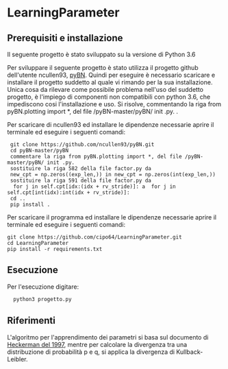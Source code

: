 # LearningParameter
## Prerequisiti e installazione
Il seguente progetto è stato sviluppato su la versione di Python 3.6

Per sviluppare il seguente progetto è stato utilizza il progetto github dell'utente ncullen93, [pyBN](https://github.com/ncullen93/pyBN).
Quindi per eseguire è necessario scaricare e installare il progetto suddetto al quale vi rimando per la sua installazione.
Unica cosa da rilevare come possibile problema nell'uso del suddetto progetto, è l'impiego di componenti non compatibili con python 3.6,  che impediscono cosi l'installazione e uso. Si risolve, commentando la riga from pyBN.plotting import *, del file /pyBN-master/pyBN/ init .py. .

Per scaricare di ncullen93 ed installare le dipendenze necessarie aprire il terminale ed eseguire i seguenti comandi:
```terminal
 git clone https://github.com/ncullen93/pyBN.git
 cd pyBN-master/pyBN
 commentare la riga from pyBN.plotting import *, del file /pyBN-master/pyBN/ init .py.
 sostituire la riga 582 della file factor.py da 
 new_cpt = np.zeros((exp_len,)) in new_cpt = np.zeros(int(exp_len,))
 sostituire la riga 591 della file factor.py da 
  for j in self.cpt[idx:(idx + rv_stride)]: a  for j in self.cpt[int(idx):int(idx + rv_stride)]:
 cd ..
 pip install .
 ```
 Per scaricare il programma ed installare le dipendenze necessarie aprire il terminale ed eseguire i seguenti comandi:
 ```terminal
 git clone https://github.com/cipo64/LearningParameter.git
 cd LearningParameter
 pip install -r requirements.txt
```


## Esecuzione
Per l'esecuzione digitare:
```python
  python3 progetto.py
```

## Riferimenti
L'algoritmo per l'apprendimento dei parametri si basa sul documento di [Heckerman del 1997](http://machinelearning102.pbworks.com/f/Tutorial-BayesianNetworks.pdf), mentre per calcolare la divergenza tra una distribuzione di probabilità p e q, si applica la divergenza di Kullback-Leibler.

